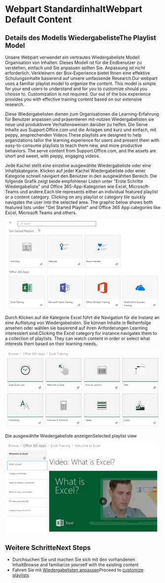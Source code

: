 # <a name="webpart-default-content"></a><span data-ttu-id="f2038-101">Webpart Standardinhalt</span><span class="sxs-lookup"><span data-stu-id="f2038-101">Webpart Default Content</span></span>

## <a name="the-playlist-model"></a><span data-ttu-id="f2038-102">Details des Modells Wiedergabeliste</span><span class="sxs-lookup"><span data-stu-id="f2038-102">The Playlist Model</span></span>

<span data-ttu-id="f2038-p101">Unsere Webpart verwendet ein vertrautes Wiedergabeliste Modell Organisation von Inhalten.  Dieses Modell ist für die Endbenutzer zu verstehen, einfach und Sie anpassen sollten Sie.  Anpassung ist nicht erforderlich.  Verkleinern der Box-Experience bietet Ihnen eine effektive Schulungsinhalte basierend auf unsere umfassende Research.</span><span class="sxs-lookup"><span data-stu-id="f2038-p101">Our webpart uses a familiar playlist model to organize the content.  This model is simple for your end users to understand and for you to customize should you choose to.  Customization is not required.  Our out of the box experience provides you with effective training content based on our extensive research.</span></span>

<span data-ttu-id="f2038-p102">Diese Wiedergabelisten dienen zum Organisationen die Learning-Erfahrung für Benutzer anpassen und präsentieren mit-nutzen Wiedergabelisten sie neue und produktivere Verhaltensweisen darüber zu helfen. Die Serve Inhalte aus Support.Office.com und die Anlagen sind kurz und einfach, mit peppy, ansprechenden Videos.</span><span class="sxs-lookup"><span data-stu-id="f2038-p102">These playlists are designed to help organizations tailor the learning experience for users and present them with easy-to-consume playlists to teach them new, and more productive behaviors. The serve content from Support.Office.com, and the assets are short and sweet, with peppy, engaging videos.</span></span> 

<span data-ttu-id="f2038-p103">Jede Kachel stellt eine einzelne ausgewählte Wiedergabeliste oder eine Inhaltskategorie. Klicken auf jeder Kachel Wiedergabeliste oder einer Kategorie schnell navigiert den Benutzer in den ausgewählten Bereich. Die folgende Grafik zeigt beide empfohlener Listen unter "Erste Schritte Wiedergabeliste" und Office 365-App-Kategorien wie Excel, Microsoft-Teams und andere.</span><span class="sxs-lookup"><span data-stu-id="f2038-p103">Each tile represents either an individual featured playlist or a content category. Clicking on any playlist or category tile quickly navigates the user into the selected area. The graphic below shows both featured lists under "Get Started Playlist" and Office 365 App categories like Excel, Microsoft Teams and others.</span></span> 

![Webpart Standardansicht](media/clo365addwebpart.png)

<span data-ttu-id="f2038-p104">Durch Klicken auf die Kategorie Excel führt die Navigation für die Instanz an eine Auflistung von Wiedergabelisten.  Sie können Inhalte in Reihenfolge ansehen oder wählen sie basierend auf ihren Anforderungen Learning interessiert sind.</span><span class="sxs-lookup"><span data-stu-id="f2038-p104">Clicking the Excel category for instance navigates them to a collection of playlists.  They can watch content in order or select what interests them based on their learning needs.</span></span> 

![Webpart-Wiedergabeliste](media/clo365exceltraining.png)

<span data-ttu-id="f2038-116">Die ausgewählte Wiedergabeliste anzeigen</span><span class="sxs-lookup"><span data-stu-id="f2038-116">Selected playlist view</span></span>

![Excel-Wiedergabeliste](media/clo365excelplaylist.png)

## <a name="next-steps"></a><span data-ttu-id="f2038-118">Weitere Schritte</span><span class="sxs-lookup"><span data-stu-id="f2038-118">Next Steps</span></span>

- <span data-ttu-id="f2038-119">Durchsuchen Sie und machen Sie sich mit den vorhandenen Inhalt</span><span class="sxs-lookup"><span data-stu-id="f2038-119">Browse and familiarize yourself with the existing content</span></span>
- <span data-ttu-id="f2038-120">Fahren Sie mit [Wiedergabelisten anpassen](customplaylists.md)</span><span class="sxs-lookup"><span data-stu-id="f2038-120">Proceed to [customize playlists](customplaylists.md)</span></span>